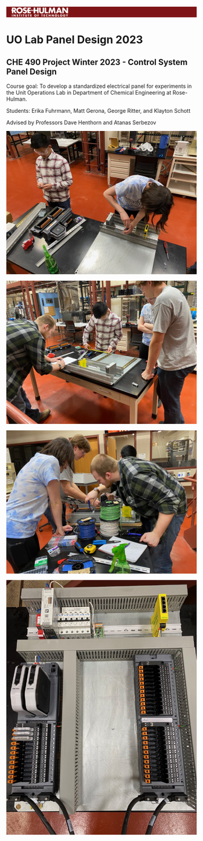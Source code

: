 ![Logo](https://raw.githubusercontent.com/henthornlab/assets/main/rhit-logo-wide.png)
# UO Lab Panel Design 2023

## CHE 490 Project Winter 2023 - Control System Panel Design

Course goal: To develop a standardized electrical panel for experiments in the Unit Operations Lab in Department of Chemical Engineering at Rose-Hulman.

Students:  Erika Fuhrmann, Matt Gerona, George Ritter, and Klayton Schott

Advised by Professors Dave Henthorn and Atanas Serbezov


![Picture 1](https://raw.githubusercontent.com/henthornlab/enclosure2023/main/1.jpeg)

![Picture 2](https://raw.githubusercontent.com/henthornlab/enclosure2023/main/2.jpeg)

![Picture 3](https://raw.githubusercontent.com/henthornlab/enclosure2023/main/3.jpeg)

![Picture 4](https://raw.githubusercontent.com/henthornlab/enclosure2023/main/4.jpeg)



